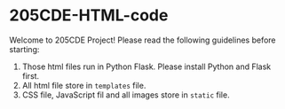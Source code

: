 # 205CDE-HTML-code

Welcome to 205CDE Project! Please read the following guidelines before starting:

1. Those html files run in Python Flask. Please install Python and Flask first.
2. All html file store in `templates` file.
3. CSS file, JavaScript fil and all images store in `static` file.



